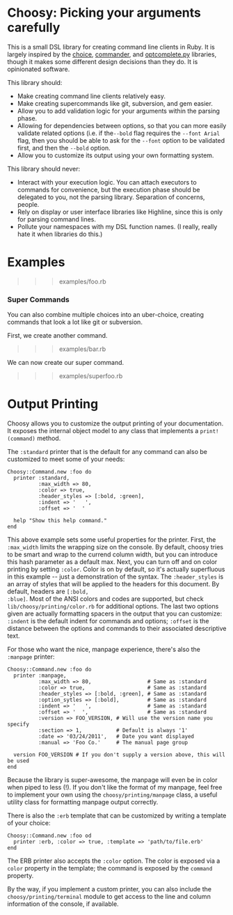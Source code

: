 # Choosy: Picking your arguments carefully

This is a small DSL library for creating command line clients in Ruby. It is largely inspired by the <a href="https://github.com/defunkt/choice">choice</a>, <a href="https://github.com/visionmedia/commander">commander</a>, and <a href="http://furius.ca/optcomplete/">optcomplete.py</a> libraries, though it makes some different design decisions than they do.  It is opinionated software.

This library should:

  - Make creating command line clients relatively easy.
  - Make creating supercommands like git, subversion, and gem easier.
  - Allow you to add validation logic for your arguments within the parsing phase.
  - Allowing for dependencies between options, so that you can more easily validate related options (i.e. if the<code>--bold</code> flag requires the <code>--font Arial</code> flag, then you should be able to ask for the <code>--font</code> option to be validated first, and then the <code>--bold</code> option.
  - Allow you to customize its output using your own formatting system.

This library should never:

  - Interact with your execution logic.  You can attach executors to commands for convenience, but the execution phase should be delegated to you, not the parsing library.  Separation of concerns, people.
  - Rely on display or user interface libraries like Highline, since this is only for parsing command lines.
  - Pollute your namespaces with my DSL function names.  (I really, really hate it when libraries do this.) 

# Examples

>>> examples/foo.rb

### Super Commands

You can also combine multiple choices into an uber-choice, creating commands that look a lot like git or subversion.

First, we create another command.

>>> examples/bar.rb
    
We can now create our super command.

>>> examples/superfoo.rb

# Output Printing

Choosy allows you to customize the output printing of your documentation. It exposes the internal object model to any class that implements a <code>print!(command)</code> method.  

The <code>:standard</code> printer that is the default for any command can also be customized to meet some of your needs:

    Choosy::Command.new :foo do
      printer :standard, 
              :max_width => 80,
              :color => true, 
              :header_styles => [:bold, :green], 
              :indent => '   ', 
              :offset => '  '

      help "Show this help command."
    end

This above example sets some useful properties for the printer. First, the <code>:max_width</code> limits the wrapping size on the console. By default, choosy tries to be smart and wrap to the currend column width, but you can introduce this hash parameter as a default max. Next, you can turn off and on color printing by setting <code>:color</code>. Color is on by default, so it's actually superfluous in this example -- just a demonstration of the syntax. The <code>:header_styles</code> is an array of styles that will be applied to the headers for this document. By default, headers are <code>[:bold, :blue]</code>. Most of the ANSI colors and codes are supported, but check <code>lib/choosy/printing/color.rb</code> for additional options. The last two options given are actually formatting spacers in the output that you can customize: <code>:indent</code> is the default indent for commands and options; <code>:offset</code> is the distance between the options and commands to their associated descriptive text.

For those who want the nice, manpage experience, there's also the <code>:manpage</code> printer:

    Choosy::Command.new :foo do
      printer :manpage,
              :max_width => 80,                  # Same as :standard
              :color => true,                    # Same as :standard
              :header_styles => [:bold, :green], # Same as :standard
              :option_sytles => [:bold],         # Same as :standard
              :indent => '   ',                  # Same as :standard
              :offset => '  ',                   # Same as :standard
              :version => FOO_VERSION, # Will use the version name you specify
              :section => 1,           # Default is always '1'
              :date => '03/24/2011',   # Date you want displayed
              :manual => 'Foo Co.'     # The manual page group

      version FOO_VERSION # If you don't supply a version above, this will be used
    end

Because the library is super-awesome, the manpage will even be in color when piped to less (!). If you don't like the format of my manpage, feel free to implement your own using the <code>choosy/printing/manpage</code> class, a useful utility class for formatting manpage output correctly.

There is also the <code>:erb</code> template that can be customized by writing a template of your choice:

    Choosy::Command.new :foo od
      printer :erb, :color => true, :template => 'path/to/file.erb'
    end

The ERB printer also accepts the <code>:color</code> option. The color is exposed via a <code>color</code> property in the template; the command is exposed by the <code>command</code> property.

By the way, if you implement a custom printer, you can also include the <code>choosy/printing/terminal</code> module to get access to the line and column information of the console, if available.
